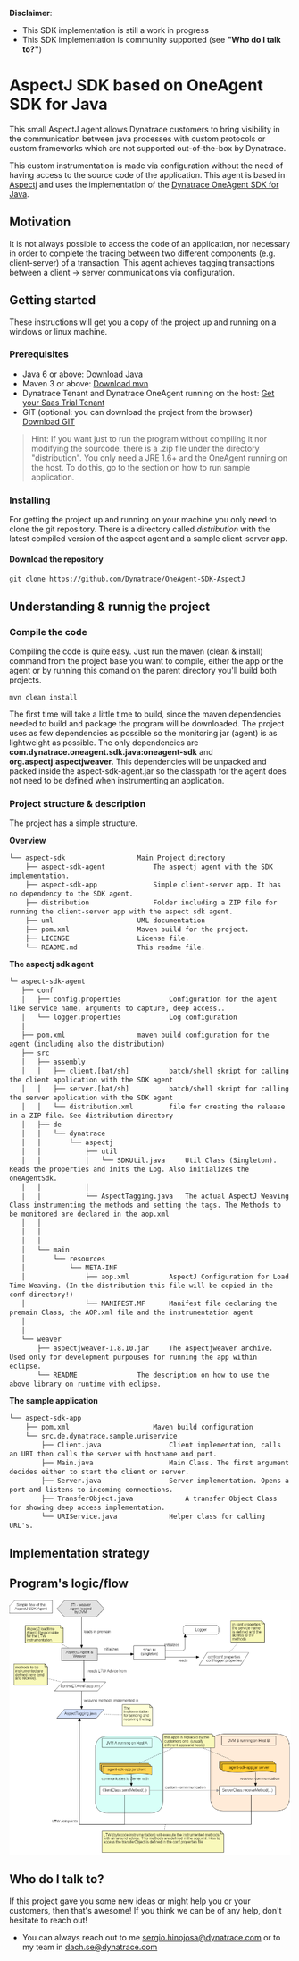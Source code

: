 **Disclaimer**: 
* This SDK implementation is still a work in progress
* This SDK implementation is community supported (see **"Who do I talk to?"**)

# AspectJ SDK based on OneAgent SDK for Java #

This small AspectJ agent allows Dynatrace customers to bring visibility in the communication between java processes with custom protocols or custom frameworks which are not supported out-of-the-box by Dynatrace.

This custom instrumentation is made via configuration without the need of having access to the source code of the application. This agent is based in [Aspectj](https://www.eclipse.org/aspectj) and uses the implementation of the [Dynatrace OneAgent SDK for Java](https://github.com/Dynatrace/OneAgent-SDK-for-Java). 

## Motivation ##
It is not always possible to access the code of an application, nor necessary in order to complete the tracing between two different components (e.g. client-server) of a transaction. This agent achieves tagging transactions between a client -> server communications via configuration. 

## Getting started ##
These instructions will get you a copy of the project up and running on a windows or linux machine.

### Prerequisites ###
* Java 6 or above: [Download Java](https://java.com/de/download/)
* Maven 3 or above: [Download mvn](https://maven.apache.org/download.cgi)
* Dynatrace Tenant and Dynatrace OneAgent running on the host: [Get your Saas Trial Tenant](https://www.dynatrace.com/trial/)
* GIT (optional: you can download the project from the browser) [Download GIT](https://git-scm.com/downloads)

> Hint: If you want just to run the program without compiling it nor modifying the sourcode, there is a .zip file under the directory "distribution". You only need a JRE 1.6+ and the OneAgent running on the host. To do this, go to the section on how to run sample application.

### Installing ###

For getting the project up and running on your machine you only need to clone the git repository. There is a directory called *distribution* with the latest compiled version of the aspect agent and a sample client-server app. 

#### Download the repository ###

	git clone https://github.com/Dynatrace/OneAgent-SDK-AspectJ

## Understanding & runnig the project ##

### Compile the code ###
Compiling the code is quite easy. Just run the maven (clean & install) command from the project base you want to compile, either the app or the agent or by running this comand on the parent directory you'll build both projects. 

    mvn clean install

The first time will take a little time to build, since the maven dependencies needed to build and package the program will be downloaded. The project uses as few dependencies as possible so the monitoring jar (agent) is as lightweight as possible. The only dependencies are **com.dynatrace.oneagent.sdk.java:oneagent-sdk** and **org.aspectj:aspectjweaver**. This dependencies will be unpacked and packed inside the aspect-sdk-agent.jar so the classpath for the agent does not need to be defined when instrumenting an application.

### Project structure & description ###

The project has a simple structure. 

**Overview**

	└── aspect-sdk					Main Project directory
	    ├── aspect-sdk-agent			The aspectj agent with the SDK implementation.
	    ├── aspect-sdk-app				Simple client-server app. It has no dependency to the SDK agent.
	    ├── distribution				Folder including a ZIP file for running the client-server app with the aspect sdk agent.
	    ├── uml 					UML documentation
	    ├── pom.xml					Maven build for the project.
	    ├── LICENSE					License file.
	    └── README.md				This readme file.


**The aspectj sdk agent**

	└─ aspect-sdk-agent								 
	   ├── conf										
	   │   ├── config.properties			Configuration for the agent like service name, arguments to capture, deep access..
	   │   └── logger.properties			Log configuration
	   │    			
	   ├── pom.xml					maven build configuration for the agent (including also the distribution)
	   ├── src
	   │   ├── assembly
	   │   │   ├── client.[bat/sh]			batch/shell skript for calling the client application with the SDK agent
	   │   │   ├── server.[bat/sh]			batch/shell skript for calling the server application with the SDK agent
	   │   │   └── distribution.xml			file for creating the release in a ZIP file. See distribution directory
	   │   ├── de
	   │   │   └── dynatrace
	   │   │       └── aspectj
	   │   │           ├── util
	   │   │           │   └── SDKUtil.java 	Util Class (Singleton). Reads the properties and inits the Log. Also initializes the oneAgentSdk.
	   │   │           │   
	   │   │           └── AspectTagging.java	The actual AspectJ Weaving Class instrumenting the methods and setting the tags. The Methods to be monitored are declared in the aop.xml
	   │   │       
	   │   │       
	   │   │       
	   │   └── main
	   │       └── resources
	   │           └── META-INF
	   │               ├── aop.xml			AspectJ Configuration for Load Time Weaving. (In the distribution this file will be copied in the conf directory!) 
	   │               └── MANIFEST.MF		Manifest file declaring the premain Class, the AOP.xml file and the instrumentation agent
	   │   
	   │       
	   └── weaver
	       ├── aspectjweaver-1.8.10.jar		The aspectjweaver archive. Used only for development purpouses for running the app within eclipse. 
	       └── README				The description on how to use the above library on runtime with eclipse.



**The sample application**

	└── aspect-sdk-app
	    ├── pom.xml						Maven build configuration
	    └── src.de.dynatrace.sample.uriservice
	        ├── Client.java					Client implementation, calls an URI then calls the server with hostname and port.
	        ├── Main.java					Main Class. The first argument decides either to start the client or server.
	        ├── Server.java					Server implementation. Opens a port and listens to incoming connections.
	        ├── TransferObject.java				A transfer Object Class for showing deep access implementation.
	        └── URIService.java				Helper class for calling URL's.


## Implementation strategy ##

## Program's logic/flow ##

![aspect-api-overview-flowchart.jpg](uml/img/aspect-sdk-overview-flowchart.png)

## Who do I talk to? ##

If this project gave you some new ideas or might help you or your customers, then that's awesome! If you think we can be of any help, don't hesitate to reach out!

* You can always reach out to me [sergio.hinojosa@dynatrace.com](mailto:sergio.hinojosa@dynatrace.com) or to my team in [dach.se@dynatrace.com](mailto:dach.se@dynatrace.com)
